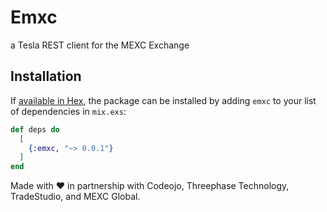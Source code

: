 # Emxc

a Tesla REST client for the MEXC Exchange

## Installation

If [available in Hex](https://hex.pm/docs/publish), the package can be installed
by adding `emxc` to your list of dependencies in `mix.exs`:

```elixir
def deps do
  [
    {:emxc, "~> 0.0.1"}
  ]
end
```

Made with ❤️ in partnership with Codeojo, Threephase Technology, TradeStudio, and MEXC Global.
